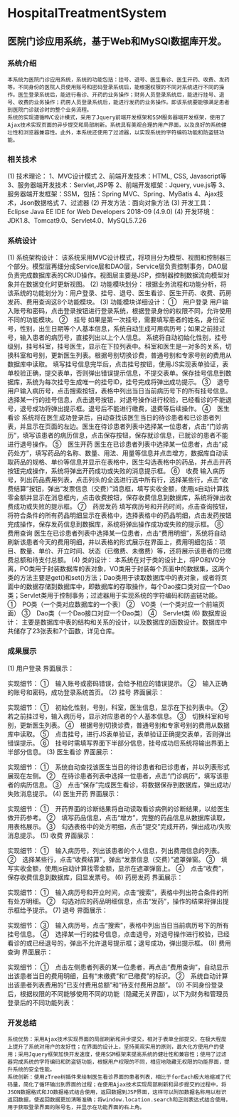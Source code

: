 # HospitalTreatmentSystem
## 医院门诊应用系统，基于Web和MySQl数据库开发。  
### 系统介绍  
    本系统为医院门诊应用系统，系统的功能包括：挂号、退号、医生看诊、医生开药、收费、发药等。不同身份的医院人员使用账号和密码登录系统后，能根据权限的不同对系统进行不同的操作。医生登录系统后，能进行看诊、开药的业务操作；财务人员登录系统后，能进行挂号、退号、收费的业务操作；药房人员登录系统后，能进行发药的业务操作。即该系统要能够满足患者到医院门诊就诊时的整个业务流程。
    系统的实现遵循MVC设计模式，采用了Jquery前端开发框架和SSM服务器端开发框架，使用了Ajax技术实现页面的异步提交和局部刷新。系统具有美观合理的用户界面，以及良好的系统健壮性和浏览器兼容性。此外，本系统还使用了过滤器，以实现系统的字符编码功能和防盗链功能。
### 相关技术  
(1)	技术理论：
1、MVC设计模式
2、前端开发技术：HTML, CSS, Javascript等
3、服务器端开发技术：Servlet,JSP等
2、前端开发框架：Jquery, vue.js等
3、服务器端开发框架：SSM，包括：Spring MVC、Spring、MyBatis
4、Ajax技术，Json数据格式
7、过滤器
(2)	开发方法：面向对象方法
(3)	开发工具：Eclipse Java EE IDE for Web Developers 2018-09 (4.9.0)
(4)	开发环境：JDK1.8、Tomcat9.0、Servlet4.0、MySQL5.7.26
### 系统设计  
(1)	系统架构设计：
    该系统采用MVC设计模式，将项目分为模型、视图和控制器三个部分。模型层再细分成Service层和DAO层，Service层负责控制事务，DAO层负责完成数据库表的CRUD操作。视图层主要是JSP，控制器控制数据流向模型对象并在数据变化时更新视图。
(2)	功能模块划分：
    根据业务流程和功能分析，将该系统的功能划分为：用户登录、挂号、退号、医生看诊、医生开药、收费、药房发药、费用查询这8个功能模块。
(3)	功能模块详细设计：
①　用户登录
    用户输入账号和密码，点击登录按钮进行登录系统，根据登录身份的权限不同，允许使用不同的功能模块。
②　挂号
    如果是第一次挂号，需要填写患者的姓名，身份证号，性别，出生日期等个人基本信息，系统自动生成可用病历号；如果之前挂过号，输入患者的病历号，直接列出以上个人信息。
    系统将自动初始化性别，挂号级别，挂号科室，挂号医生，显示在下拉列表中。科室和医生是一对多的关系，切换科室和号别，更新医生列表。根据号别切换诊费，普通号别和专家号别的费用从数据库中读取。
    填写挂号信息完毕后，点击挂号按钮，使用JS实现表单验证，表单校验正确，提交表单，否则弹出错误提示信息，不提交表单。保存挂号信息到数据库，系统为每次挂号生成唯一的挂号ID，挂号完成将弹出成功提示。
③　退号
    用户输入病历号，点击搜索按钮，表格中列出当日当前病历号下的所有挂号信息。选择某一行的挂号信息，点击退号按钮，对退号操作进行校验，已经看诊的不能退号，退号成功将弹出提示框。退号后不能进行缴费，退费等后续操作。
④　医生看诊
    系统将在医生成功登录后，自动查找该医生当日的待诊患者和已诊患者列表，并显示在页面的左边。医生在待诊患者列表中选择某一位患者，点击“门诊病历”，填写该患者的病历信息，点击保存按钮，保存就诊信息，已就诊的患者不能进行退号操作。
⑤　医生开药
    医生在已诊患者列表中选择某一位患者，点击“成药处方”，填写药品的名称、数量、用法、用量等信息并点击增方，数据库自动读取药品的规格、单价等信息并显示在表格中，医生勾选表格中的药品，并点击开药按钮完成操作，系统将弹出开药成功或失败的消息提示框。
⑥　收费
    输入病历号，列出药品费用列表，点击列头的全选进行选中所有行，选择某些行，点击“收费结算”按钮，弹出“发票信息（交费）”消息框，填写实收金额，使用js自动计算找零金额并显示在消息框内，点击收费按钮，保存收费信息到数据库，系统将弹出收费成功或失败的提示框。
⑦　药房发药
    填写病历号和开药时间，点击查询按钮，将符合条件的所有药品明细显示在表格中，选择表格中的药品明细，点击发药按钮完成操作，保存发药信息到数据库，系统将弹出操作成功或失败的提示框。
⑧　费用查询
    医生在已诊患者列表中选择某一位患者，点击“费用明细”，系统将自动刷新该患者今天的费用明细，并以表格的形式展示在界面上，费用明细包括：项目、数量、单价、开立时间、状态（已缴费、未缴费）等，还将展示该患者的已缴费总额和待支付总额。
(4)	类的设计：
    本系统在对于类的设计上，将PO和VO分离，PO类用于封装数据库的表对象，VO类用于封装每个页面中的数据集，这两个类的方法主要是get()和set()方法；Dao类用于读取数据库中的表对象，或者将页面中的数据存储到数据库中，即数据库的存取操作，每个Dao接口类对应一个Dao类；Servlet类用于控制事务；过滤器用于实现系统的字符编码和防盗链功能。
    ①　PO类（一个类对应数据库的一个表）
    ②　VO类（一个类对应一个前端页面）
    ③　Dao类（一个Dao接口对应一个Dao类）
    ④　Servlet类
(6)	数据库设计：
    主要是数据库中表的结构和关系的设计，以及数据库的函数设计。数据库中共储存了23张表和7个函数，详见仓库。
### 成果展示 
(1)	用户登录
界面展示：
 
实现细节：
①　输入账号或密码错误，会给予相应的错误提示。
②　输入正确的账号和密码，成功登录系统首页。
(2)	挂号
界面展示：
 
实现细节：
①　初始化性别，号别，科室，医生信息，显示在下拉列表中。
②　若之前挂过号，输入病历号，显示对应患者的个人基本信息。
③　切换科室和号别，更新医生列表。
④　根据号别切换诊费，普通号别和专家号别的费用从数据库中读取。
⑤　点击挂号，进行JS表单验证，表单验证正确提交表单，否则弹出错误提示。
⑥　挂号时需填写界面下半部分信息，挂号成功后系统将输出界面上半部分信息。
(3)	医生看诊
界面展示：
 
实现细节：
①　系统自动查找该医生当日的待诊患者和已诊患者，并以列表形式展现在左侧。
②　在待诊患者列表中选择一位患者，点击“门诊病历”，填写该患者的病历信息。
③　点击“保存”完成医生看诊，将数据保存到数据库，弹出成功/失败消息提示。
(4)	医生开药
界面展示：
 
实现细节：
①　开药界面的诊断结果将自动读取看诊病例的诊断结果，以给医生做开药参考。
②　填写药品信息，点击“增方”，完整的药品信息从数据库读取，用表格展示。
③　勾选表格中的处方明细，点击“提交”完成开药，弹出成功/失败消息提示。
(5)	收费
界面展示：
 
实现细节：
①　输入病历号，列出该患者的个人信息，列出费用信息的列表。
②　选择某些行，点击“收费结算”，弹出“发票信息（交费）”遮罩弹窗。
③　填写实收金额，使用js自动计算找零金额，显示在遮罩弹窗上。
④　点击“收费”，保存收费信息到数据库，回显发票号。
(6)	药房发药
界面展示：
 
实现细节：
①　输入病历号和开立时间，点击“搜索”，表格中列出符合条件的所有处方明细。
②　勾选对应的药品明细信息，点击“发药”，操作的结果将弹出提示框给予提示。
(7)	退号
界面展示：
 
实现细节：
③　输入病历号，点击“搜索”，表格中列出当日当前病历号下的所有挂号信息。
④　选择某一行的挂号信息，点击退号，对退号操作进行校验，已经看诊的或已经退号的，弹出不允许退号提示框；退号成功，弹出提示框。
(8)	费用查询
界面展示：
 
实现细节：
①　点击左侧患者列表的某一位患者，再点击“费用查询”，自动显示出该患者当日的费用明细，且有“未缴费”和“已缴费”的标识。
②　系统自动计算出该患者列表费用的“已支付费用总额”和“待支付费用总额”。
(9)	不同身份登录后，根据权限的不同能够使用不同的功能（隐藏无关界面），以下为财务和管理员登录后的不同功能列表：
  
### 开发总结 
    系统优势：采用Ajax技术实现界面的局部刷新和异步提交，相对于表单全部提交，在极大程度上提升了系统对用户的友好性；在界面的设计上，坚持美观实用的原则，最大化方便用户的使用；采用Jquery框架加快开发速度，使用SSM框架来提高系统的健壮性和兼容性；使用了过滤器完成系统的字符编码和防盗链功能，根据用户权限的不同，相应地隐藏无权限的功能界面，提升系统的安全性能。
    系统创新：使用zTree树插件来绘制医生看诊界面的患者列表，相比于forEach极大地缩减了代码量，简化了循环输出到界面的过程；在使用Ajax技术实现局部刷新和异步提交的过程中，将JSON数据格式和JO数据格式结合使用，返回数据到JSP界面，这样可以附加数据名称用以标识返回数据，使返回数据更加清晰准确；将window.location.search和正则表达式结合使用，用于获取登录界面的账号名，并显示在功能界面的右上角。


